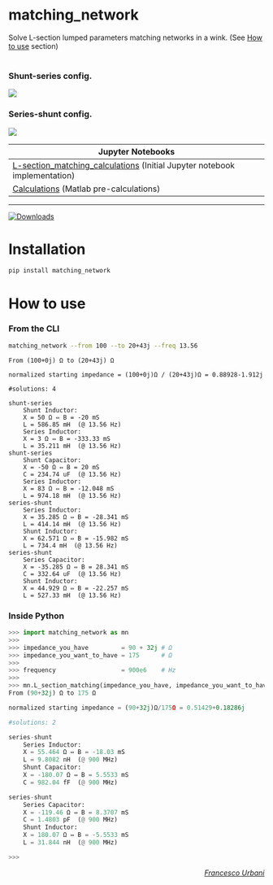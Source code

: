 # matching_network
Solve L-section lumped parameters matching networks in a wink. (See [How to use](#how-to-use) section)<br><br>

### Shunt-series config.
![](https://raw.githubusercontent.com/urbanij/matching-network/master/aux/figures/shunt_series_configuration.png)


### Series-shunt config.
![](https://raw.githubusercontent.com/urbanij/matching-network/master/aux/figures/series_shunt_configuration.png)


<!-- Index of Jupyter (IPython) Notebooks -->

|Jupyter Notebooks                                                                                                                              |
|-----------------------------------------------------------------------------------------------------------------------------------------------|
|<a href="https://urbanij.github.io/projects/matching_networks/">L-section_matching_calculations</a> (Initial Jupyter notebook implementation)|
|<a href="https://urbanij.github.io/projects/matching_networks/calc.html">Calculations</a> (Matlab pre-calculations)                                     |


---


[![Downloads](https://pepy.tech/badge/matching-network)](https://pepy.tech/project/matching-network)


Installation
============

```sh
pip install matching_network
```


How to use
=============

### From the CLI
```bash
matching_network --from 100 --to 20+43j --freq 13.56
```
```
From (100+0j) Ω to (20+43j) Ω

normalized starting impedance = (100+0j)Ω / (20+43j)Ω = 0.88928-1.912j

#solutions: 4

shunt-series
    Shunt Inductor:
    X = 50 Ω ⇔ B = -20 mS
    L = 586.85 mH  (@ 13.56 Hz)
    Series Inductor:
    X = 3 Ω ⇔ B = -333.33 mS
    L = 35.211 mH  (@ 13.56 Hz)
shunt-series
    Shunt Capacitor:
    X = -50 Ω ⇔ B = 20 mS
    C = 234.74 uF  (@ 13.56 Hz)
    Series Inductor:
    X = 83 Ω ⇔ B = -12.048 mS
    L = 974.18 mH  (@ 13.56 Hz)
series-shunt
    Series Inductor:
    X = 35.285 Ω ⇔ B = -28.341 mS
    L = 414.14 mH  (@ 13.56 Hz)
    Shunt Inductor:
    X = 62.571 Ω ⇔ B = -15.982 mS
    L = 734.4 mH  (@ 13.56 Hz)
series-shunt
    Series Capacitor:
    X = -35.285 Ω ⇔ B = 28.341 mS
    C = 332.64 uF  (@ 13.56 Hz)
    Shunt Inductor:
    X = 44.929 Ω ⇔ B = -22.257 mS
    L = 527.33 mH  (@ 13.56 Hz)
```

### Inside Python

```python
>>> import matching_network as mn
>>>
>>> impedance_you_have         = 90 + 32j # Ω
>>> impedance_you_want_to_have = 175      # Ω
>>>
>>> frequency                  = 900e6    # Hz
>>>
>>> mn.L_section_matching(impedance_you_have, impedance_you_want_to_have, frequency).match()
From (90+32j) Ω to 175 Ω

normalized starting impedance = (90+32j)Ω/175Ω = 0.51429+0.18286j

#solutions: 2

series-shunt
    Series Inductor:
    X = 55.464 Ω ⇔ B = -18.03 mS
    L = 9.8082 nH  (@ 900 MHz)
    Shunt Capacitor:
    X = -180.07 Ω ⇔ B = 5.5533 mS
    C = 982.04 fF  (@ 900 MHz)

series-shunt
    Series Capacitor:
    X = -119.46 Ω ⇔ B = 8.3707 mS
    C = 1.4803 pF  (@ 900 MHz)
    Shunt Inductor:
    X = 180.07 Ω ⇔ B = -5.5533 mS
    L = 31.844 nH  (@ 900 MHz)

>>>
```

<div align="right" style="text-align:right"><i><a href="https://urbanij.github.io/">Francesco Urbani</a></i></div>